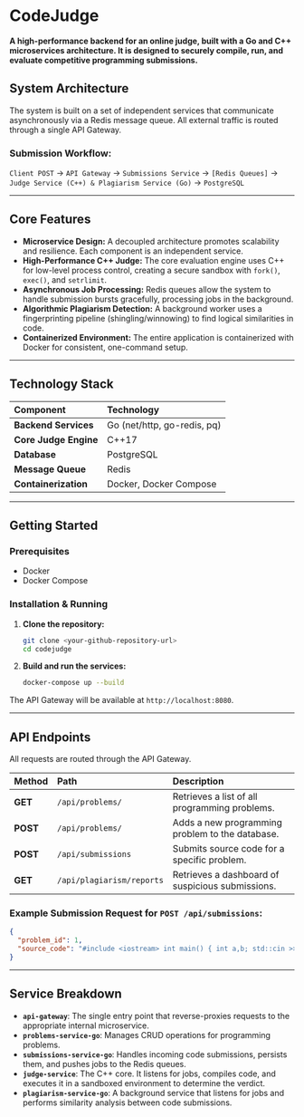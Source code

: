 # CodeJudge

**A high-performance backend for an online judge, built with a Go and C++ microservices architecture. It is designed to securely compile, run, and evaluate competitive programming submissions.**

## System Architecture

The system is built on a set of independent services that communicate asynchronously via a Redis message queue. All external traffic is routed through a single API Gateway.

### Submission Workflow:

`Client POST` -> `API Gateway` -> `Submissions Service` -> `[Redis Queues]` -> `Judge Service (C++) & Plagiarism Service (Go)` -> `PostgreSQL`

---

## Core Features

*   **Microservice Design:** A decoupled architecture promotes scalability and resilience. Each component is an independent service.
*   **High-Performance C++ Judge:** The core evaluation engine uses C++ for low-level process control, creating a secure sandbox with `fork()`, `exec()`, and `setrlimit`.
*   **Asynchronous Job Processing:** Redis queues allow the system to handle submission bursts gracefully, processing jobs in the background.
*   **Algorithmic Plagiarism Detection:** A background worker uses a fingerprinting pipeline (shingling/winnowing) to find logical similarities in code.
*   **Containerized Environment:** The entire application is containerized with Docker for consistent, one-command setup.

---

## Technology Stack

| Component | Technology |
| :--- | :--- |
| **Backend Services** | Go (net/http, go-redis, pq) |
| **Core Judge Engine**| C++17 |
| **Database** | PostgreSQL |
| **Message Queue** | Redis |
| **Containerization** | Docker, Docker Compose |

---

## Getting Started

### Prerequisites

*   Docker
*   Docker Compose

### Installation & Running

1.  **Clone the repository:**
    ```bash
    git clone <your-github-repository-url>
    cd codejudge
    ```

2.  **Build and run the services:**
    ```bash
    docker-compose up --build
    ```

The API Gateway will be available at `http://localhost:8080`.

---

## API Endpoints

All requests are routed through the API Gateway.

| Method | Path | Description |
| :--- | :--- | :--- |
| **GET** | `/api/problems/` | Retrieves a list of all programming problems. |
| **POST** | `/api/problems/` | Adds a new programming problem to the database. |
| **POST** | `/api/submissions`| Submits source code for a specific problem. |
| **GET** | `/api/plagiarism/reports` | Retrieves a dashboard of suspicious submissions. |

### Example Submission Request for `POST /api/submissions`:

```json
{
  "problem_id": 1,
  "source_code": "#include <iostream> int main() { int a,b; std::cin >> a >> b; std::cout << a+b; return 0; }"
}
```

---

## Service Breakdown

*   **`api-gateway`**: The single entry point that reverse-proxies requests to the appropriate internal microservice.
*   **`problems-service-go`**: Manages CRUD operations for programming problems.
*   **`submissions-service-go`**: Handles incoming code submissions, persists them, and pushes jobs to the Redis queues.
*   **`judge-service`**: The C++ core. It listens for jobs, compiles code, and executes it in a sandboxed environment to determine the verdict.
*   **`plagiarism-service-go`**: A background service that listens for jobs and performs similarity analysis between code submissions.
